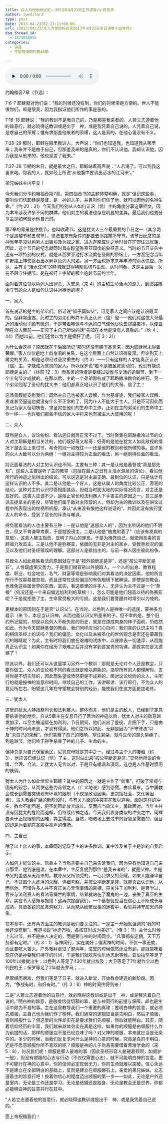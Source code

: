 ```yaml
---
title: 众人为他纷纷议论——2013年4月21日主日讲章/小白牧师
author: sweditor3
type: post
date: 2013-04-23T02:22:11+00:00
url: /2013/04/23/众人为他纷纷议论2013年4月21日主日讲章小白牧师/
dsq_thread_id:
  - 1874028854
categories:
  - 讲道
  - 守望网络期刊第48期

---
```

<div id="c-8160" class="grandmp3">
  <audio src="https://t5.shwchurch.org/wp-content/uploads/2013/04/20130419180956863.mp3" controls false preload="none" autobuffer="false"></audio>
</div>

约翰福音7章（节选）：

7:6-7 耶稣就对他们说：“我的时候还没有到，你们的时候常是方便的。世人不能恨你们，却是恨我，因为我指证他们所作的事是恶的。

7:16-18 耶稣说：“我的教训不是我自己的，乃是那差我来者的。人若立志遵着他的旨意行，就必晓得这教训或是出于　神，或是我凭着自己说的。人凭着自己说，是求自己的荣耀；惟有求那差他来者的荣耀，这人是真的，在他心里没有不义。

7:28-29 那时，耶稣在殿里教训人，大声说：“你们也知道我，也知道我从哪里来；我来并不是由于自己，但那差我来的是真的，你们不认识他。我却认识他，因为我是从他来的，他也是差了我来。”

7:37-38 节期的末日，就是最大之日，耶稣站着高声说：“人若渴了，可以到我这里来喝。信我的人，就如经上所说‘从他腹中要流出活水的江河来’。”

弟兄姊妹主内平安！

今天我们分享约翰福音第7章。第四福音书的主题非常明确，就是“但记这些事，要叫你们信耶稣是基督，是　神的儿子，并且叫你们信了他，就可以因他的名得生命。”（约 20：31）今天我们特别从人如何认识（信）主的角度分享这章经文，因为本章涉及许多不同的群体，他们对主的看法也存在明显的差异。最后我们也要分享主是如何启示他自己的。

第7章的背景是住棚节，也叫收藏节。这是犹太人三个最重要的节日之一（其余两个是逾越节和五旬节），律法要求有条件的都要去耶路撒冷守节。该节日纪念的是神当年率领以色列人出离埃及为奴之家、进入迦南应许之地时曾在旷野住过帐篷，因此，这个节日的纪念就同时具有盼望弥赛亚国度的象征意义。当时的节日庆典中还有一项特别的仪式，就是从西罗亚池打水浇奠在圣殿的祭坛上，一方面纪念当年旷野路上神使磐石出水解以色列人的渴，另一方面也祈求来年丰沛的雨水供应。所以，主有关“活水江河”的呼喊就显得特别贴切与生动。从时间看，这是主最后一次在圣殿守住棚节，是在被钉十字架的那个逾越节前约半年。

面对着这位领以色列人出罪恶、入安息（来 4）的主和生命活水的源头，到耶路撒冷守节的众人是如何认识并对待他的呢？

一、家人

首先说话的是主的弟弟们。俗话说“知子莫如父”，可见家人之间应该是认识最深的。但非常遗憾，此时主的弟弟们却并不真正认识（信）他——他们对这位大哥最近的活动似乎颇有微词，于是带着嘲讽与不满的口气催他尽快去耶路撒冷，以便显明在众人面前——正应了主自己所说的话“先知在本地是没有人尊敬的。”（约 4：44）回想以前，他们还曾以为主是癫狂了呢。（可 3：21）

为什么会这样？原因就在于后面所记“那时还没有赐下圣灵来，因为耶稣尚未得着荣耀。”家人仅仅是地上肉身间的关系，在这个层面上自然认识得最深。但论到天上属灵的关系，却是必须经过圣灵重生的（约 3）——只有这样的人才能真正认识（信）主，才能成为属灵的家人。所以保罗说“若不是被圣灵感动的，也没有能说耶稣是主的。”（林前 12：3）而圣灵的浇灌是要经过受难与复活的逾越节、到下一个五旬节才成就的。在那以后，主的一个弟弟雅各成了耶路撒冷教会的柱石，另一个弟弟则写了圣经的犹大书：他们都真正地认识了他们的大哥、信了主！

这场景颇能安慰我们：既然主自己也被家人误解，作为基督徒，我们被家人误解、责难甚至逼迫也就没有什么不正常的了，因为仆人不能大于主人。只是不可因此而忘记为家人恒切祷告，求圣灵在他们的生命中工作，正如在主的弟弟们的生命中工作一样——也许我们那些不信的家人中将来也有被主大大使用的呢！

二、众人

既然是众人，议论纷纷、看法迥异就再正常不过了。当时聚集在耶路撒冷过节的众人对主耶稣是相当关注的，他们既好奇又希奇：好奇的是他在犹太人如此敌视的情况下是否会上来过节，希奇的则一如既往——还是他的教训和他所做的事。这许多的众人大致可以分为两组：一组对主持较为正面的看法，另一组则持负面的看法。

持正面看法的人对主的认识也不同，主要有三种：其一是认他是基督或“真是那先知”，这些人主要是听了主的教导（包括在最大之日有关活水源泉的讲论）、看见他所行的神迹之后得出的结论。可以说这是对主最正确、最到位的认识，只是估计有这样认识的人不多。其二是认他是一个好人，这是从属人的角度比较公正、客观的结论。这种对主的认识尽管相距甚远，但就当时犹太地的实际情况而言，对主还是友好的。这类人应该不少，是阻止官长和法利赛人下手害主的原因之一。其三是奉派去捉拿主的差役，尽管他们属于敌对主阵营的人，但却为主的教训以及在讲论过程中所表现出的权柄所折服，承认“从来没有像他这样说话的”，并因此没有执行犹太人的命令，受到了官长的斥责与嘲讽。

持负面看法的人也主要有三种：一是认他是“迷惑众人的”，因为主所说的他们不明白，但又不肯谦卑考察，于是就毁谤主。二是认他是“被鬼附着了”（应该有发疯的意思），这些人被主指责，显明了内心的罪恶，于是为掩饰自己，就使用恶毒的言辞竭力攻击主。三是认他不是弥赛亚，依据的无非是对主的家乡、受教育状况的偏见以及他们对圣经错误的理解。这部分人是抵挡主的，与前一群人因主彼此纷争。

导致众人如此悬殊看法的原因就在于是“按外貌断定是非”，还是“按公平断定是非”。人性既虚荣又势力，于是我们很容易以外貌取人。一个人的出身、教育程度、职业、社会地位、名气、财富等常是影响我们对其看法的决定因素，他的所言所行不仅容易被忽视，而且还常在这些偏见的有色眼镜下被解读。即使是在教会，也难免这些属世界的东西。其实，看这章里的许多人，无非认为主不过是一个“草根”（何况还是一个来自偏远加利利的草根！），怎么可能是他们翘首以待的弥赛亚呢？于是就拒绝了主，生命蒙受极大的亏损。这是我们要警醒并时常引以为戒的。

更根本的原因则在于是否“认识父”。在当时，以色列人是神唯一的选民，蒙神多方启示（来 1），本应当认识神，从而也能认识父所差来的子。但不幸的是，整个旧约所记载的，却是以色列人不断失败的历史，就是在道成肉身的神子面前，仍依然如此。作为今天耶稣基督的教会，我们同样应当扪心自问：我们真的认识主吗？真的相信圣经上的话吗？我们的偏见、文化以及未被圣化的世俗观念是否还在蒙蔽我们的眼睛呢？为此，主有时将我们放在艰难的试炼中，以便除去一切渣滓，从而能真正认识主！如果你在经历了艰难之后并没有学到这宝贵的功课，那就实在是太遗憾了！

除此以外，我们还可以从这里学习另外一个教训：那就是无论对个人还是教会，只要你做工，众人的议论和不同的看法就是难以避免的。指望所有的人都理解你、支持你是不切实际的，因此而失望或愤怒更是不成熟的。面对议论纷纷的众人，主所行的就是按神的旨意和时间，继续自己的工作，该讲即讲、该行即行，不为众人的意见所左右。盼望这几年在守望教会特别的经历，能使我们在这方面更加老练。

三、犹太人

这里的犹太人特指祭司长和法利赛人。整体而言，他们是主的敌人，已经到了定意要杀害他的地步。自从5章主在安息日行了医治的神迹以后，犹太人对主的敌意越发加深，以至主被迫留在加利利。节日期间，他们派出了差役，企图下手，只是由于神的时间尚未到，才没有得逞。他们之所以如此，无非是因为“不守律法”以及“求自己的荣耀”。他们蒙蔽了自己的眼睛、塞住耳朵，就与生命的源头隔绝了。到逾越节，他们终于得手杀害了神的儿子、生命的主。

但神总是为自己保留余民，尼哥底母就是其中之一。经过与主个人的接触（约 3），他应该已经认识（信）了主，这时站出来“按公平断定是非。”显然他所说的合情、合理、合法，让犹太人无言以对，于是只有嘲讽和漫骂，这也是人作恶时惯用的伎俩。

犹太人为什么如此憎恨主耶稣？其中的原因之一就是主作了“新事”，打破了常规与固有的观念，从而使这些为首领之人（广义地说）感到恐慌。由此看来，当中国教会成长到需要突破现有环境的限制（不仅是政治因素，更包括社会、文化等因素）、进入教会扩展的新阶段时，与有关方面的冲突实在难以避免。面对这样的冲突，教会不能回避，更不能因此放弃成长。反而应当效法主，勇敢面对。当年主并没有因犹太的危险而退却，仍继续传神之道。今天我们置身类似的冲突之中，同样要勇于正视眼前的困难，靠主得胜。当然，暗暗地上去过节的智慧是需要的，但目的却是为着能在圣殿中高声的传扬。

四、主自己

除了以上众人的事，本章同时记载了主的许多教训，其中涉及关于主是谁的自我启示。

人如何才能认识主、信靠主？当然需要主自己来告诉我们，因为只有他知道自己来自那里、他到底是谁。在本章中，主反复提到那位“差我来者的”，就是父神。主是奉父的差遣从天而来的，教导从父所领受的，一心只求父的荣耀。如果人能谦卑自己，不贪图个人虚浮的荣耀，详细考察，并按公平断定是非，就能真正认识他，从而信他。可惜许多人并不真正关心弄清事情的真相，只关注于加利利、是否学过、官长与法利赛人的看法等属世的事情，结果就站在了魔鬼的一边，丧失了真正的生命，实在令人感慨与惋惜！这再次提醒我们，一个基督徒应当在信心上不断成长与成熟，具备敏锐的属灵洞察力，从而能从纷繁世事的迷雾中，看见并持守属天的异象。

在本章中，还有两方面主的教训是我们要关注的。一是主一开始就强调的“我的时候还没有到”。传道书说“神造万物，各按其时成为美好”。（传 3：11）主什么时候上去过节，并不是由人决定的，而是要与神的时间同步。“凡事都有定期，天下万务都有定时。”（传 3：1）与神同行，实在美好；偏离神的时间，不仅一事无成，而且要吃大苦头。户外敬拜走过了整两年，进堂的时候依然还没有到，那就意味着现在仍是神要我们持守的时间，于是我们就欢喜快乐地忍耐等候。亚伯拉罕等足了100年以撒就出生；以色列人等足了430年就出埃及；大卫等足了7年就作全以色列民的王；保罗等足了2年就去罗马；……

尽管经历艰难，但我们等足了日子，就进入新堂，开始教会建造的新阶段。因为，“争战有时，和好有时。”（传 3：8）神的时间终将到来！

二是“人若立志遵着他的旨意行，就必晓得这教训或是出于　神，或是我凭着自己说的。”明白神的旨意，是敬虔信徒切慕的事，是与神同行的前提与保障，却也是生活中颇为不易的事。主在这里教导我们一个重要的真理：要明白神的旨意，就必须先顺服，主自己也为我们作了榜样。我们通常的逻辑应当是先明白，然后才顺服，否则顺服什么？但这里的次序却实在是要求我们先顺服，然后就能明白。其实，随着信仰经历的丰富，我们越来越体会实在真是这样。如果你的顺服是由顺服什么作为前提的话，那样的顺服岂不是已经变味了吗？对父神的顺服，本来就应当是无条件的。多少的时候，当我们反复求问什么是神的心意的时候，究竟是真的不明白、还是不愿意顺服你所不喜欢的呢？顺服是神的儿子尚且需要借着苦难学会的（来 5：8），何况我们呢！顺服是罪人最难的事（因此圣经形容人是硬着颈项，如倔驴一般），但没有顺服的心志与行动（不仅仅需要心志），就不可能明白神的旨意，更不可能行在神的心意中，你的信仰必定软弱无力，你的生命就难以突破。信心永远不是建立在全部明白的基础上，反而是建立在顺服磐石上。亲爱的弟兄姊妹，立志遵着主的旨意行吧！按着你信心的程度迈出顺服的第一步——如此，无论是户外还是室内、无论是工作还是学习、无论是结婚还是独身、无论是教会还是世界，你都必能明白神的旨意并行在其中。

“人若立志遵着他的旨意行，就必晓得这教训或是出于　神，或是我凭着自己说的。”

愿上帝祝福我们！